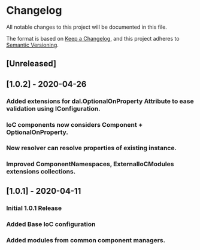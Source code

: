 ﻿# Changelog

All notable changes to this project will be documented in this file.

The format is based on [Keep a Changelog](https://keepachangelog.com/en/1.0.0/),
and this project adheres to [Semantic Versioning](https://semver.org/spec/v2.0.0.html).

## [Unreleased]

## [1.0.2] - 2020-04-26

### Added extensions for dal.OptionalOnProperty Attribute to ease validation using IConfiguration.
### IoC components now considers Component + OptionalOnProperty.
### Now resolver can resolve properties of existing instance.
### Improved ComponentNamespaces, ExternalIoCModules extensions collections.

## [1.0.1] - 2020-04-11

### Initial 1.0.1 Release
### Added Base IoC configuration
### Added modules from common component managers.



